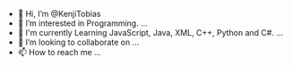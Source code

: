 - 👋 Hi, I’m @KenjiTobias
- 👀 I’m interested in Programming. ...
- 🌱 I'm currently Learning JavaScript, Java, XML, C++, Python and C#.  ...
- 💞️ I’m looking to collaborate on ...
- 📫 How to reach me ...

<!---
KenjiTobias/KenjiTobias is a ✨ special ✨ repository because its `README.md` (this file) appears on your GitHub profile.
You can click the Preview link to take a look at your changes.
--->



